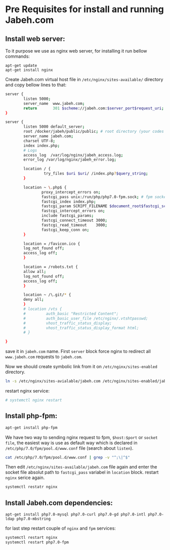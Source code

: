 # Pre Requisites for install and running Jabeh.com

## Install web server:
To it purpose we use as nginx web server, for installing it run bellow commands:
```
apt-get update
apt-get install nginx
```
Create Jabeh.com virtual host file in `/etc/nginx/sites-available/` directory and copy bellow lines to that:
```bash
server {
        listen 5000;
        server_name  www.jabeh.com;
        return       301 $scheme://jabeh.com:$server_port$request_uri;
}

server {
        listen 5000 default_server;
        root /docker/jabeh/public/public; # root directory (your codes location on disk)
        server_name jabeh.com;
        charset UTF-8;
        index index.php;
        # Logs
        access_log  /var/log/nginx/jabeh_access.log;
        error_log /var/log/nginx/jabeh_error.log;

        location / {
                 try_files $uri $uri/ /index.php?$query_string;
        }

        location ~ \.php$ {
                proxy_intercept_errors on;
                fastcgi_pass unix:/run/php/php7.0-fpm.sock; # fpm socket file!!
                fastcgi_index index.php;
                fastcgi_param SCRIPT_FILENAME $document_root$fastcgi_script_name;
                fastcgi_intercept_errors on;
                include fastcgi_params;
                fastcgi_connect_timeout 3000;
                fastcgi_read_timeout    3000;
                fastcgi_keep_conn on;
        }

        location = /favicon.ico {
        log_not_found off;
        access_log off;
        }

        location = /robots.txt {
        allow all;
        log_not_found off;
        access_log off;
        }

        location ~ /\.git/* {
        deny all;
        }
        # location /vts {
        #         auth_basic "Restricted Content";
        #         auth_basic_user_file /etc/nginx/.vtshtpasswd;
        #         vhost_traffic_status_display;
        #         vhost_traffic_status_display_format html;
        # }

}
```
save it in `jabeh.com` name.
First `server` block force nginx to redirect all `www.jabeh.com` requests to `jabeh.com`.

Now we should create symbolic link from it on `/etc/nginx/sites-enabled` directory.
```bash
ln -s /etc/nginx/sites-avialable/jabeh.com /etc/nginx/sites-enabled/jabeh.com
```
restart nginx service:
```bash
# systemctl nginx restart
```

## Install php-fpm:
```bash 
apt-get install php-fpm
```
We have two way to sending nginx request to fpm, `$host:$port` or `socket file`,
the easiest way is use as default way which is declared in `/etc/php/7.0/fpm/pool.d/www.conf` file (search about `listen`).
```bash
cat /etc/php/7.0/fpm/pool.d/www.conf | grep -v "^;\|^$"
```
Then edit `/etc/nginx/sites-available/jabeh.com` file again and enter the socket file absolut path to `fastcgi_pass` variabel in `location` block.
restart `nginx` serice again.
```bash
systemctl restatr nginx
```
## Install Jabeh.com dependencies:
```
apt-get install php7.0-mysql php7.0-curl php7.0-gd php7.0-intl php7.0-ldap php7.0-mbstring
```
for last step restart couple of `nginx` and `fpm` services:
```bash
systemctl restart nginx
systemctl restart php7.0-fpm
```
